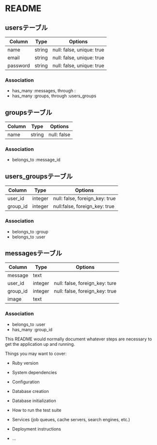# README

## usersテーブル
|Column|Type|Options|
|------|----|-------|
|name|string|null: false, unique: true|
|email|string|null: false, unique: true|
|password|string|null: false, unique: true|
### Association
- has_many :messages, through :
- has_many :groups, through :users_groups

## groupsテーブル
|Column|Type|Options|
|------|----|-------|
|name|string|null: false|
### Association
- belongs_to :message_id

## users_groupsテーブル
|Column|Type|Options|
|------|----|-------|
|user_id|integer|null: false, foreign_key: true|
|group_id|integer|null:false, foreign_key: true|
### Association
- belongs_to :group
- belongs_to :user

## messagesテーブル
|Column|Type|Options|
|------|----|-------|
|message|text||
|user_id|integer|null: false, foreign_key: ture|
|group_id|integer|null: false, foreign_key: true|
|image|text||
### Association
- belongs_to :user
- has_many :group_id

This README would normally document whatever steps are necessary to get the
application up and running.

Things you may want to cover:

* Ruby version

* System dependencies

* Configuration

* Database creation

* Database initialization

* How to run the test suite

* Services (job queues, cache servers, search engines, etc.)

* Deployment instructions

* ...
